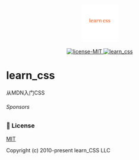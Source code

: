 <p align="center">
  <a href="#" target="_blank">
    <img alt="learn_CSS Logo" width="100" src="css.png">
  </a>
</p>

<p align="center">
  <a href="#">
    <img src="https://img.shields.io/badge/license-MIT-blue" alt="license-MIT">
  </a>
  <a href="#">
    <img src="https://img.shields.io/badge/learn_css-v0.0.1-brightgreen" alt="learn_css">
  </a>

</p>

<h2 align="center"></h2>


# learn_css
从MDN入门CSS
 
###### Sponsors
 
### 📑 License
[MIT](http://opensource.org/licenses/MIT)

Copyright (c) 2010-present learn_CSS LLC
